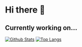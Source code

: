 # Hi there 👋
## Currently working on...

[![Github Stats](https://github-readme-stats.vercel.app/api?username=sasho2k)](https://github.com/anuraghazra/github-readme-stats)
[![Top Langs](https://github-readme-stats.vercel.app/api/top-langs/?username=sasho2k)](https://github.com/anuraghazra/github-readme-stats)
